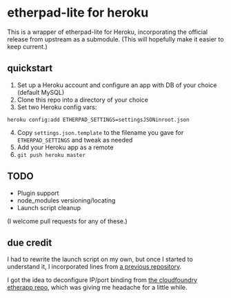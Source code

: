 # etherpad-lite for heroku

This is a wrapper of etherpad-lite for Heroku, incorporating the official release from upstream as a submodule. (This will hopefully make it easier to keep current.)

## quickstart

1. Set up a Heroku account and configure an app with DB of your choice (default MySQL)
2. Clone this repo into a directory of your choice
3. Set two Heroku config vars:

```heroku config:add DATABASE_URL=urlfromDBprovider
heroku config:add ETHERPAD_SETTINGS=settingsJSONinroot.json
```

4. Copy `settings.json.template` to the filename you gave for `ETHERPAD_SETTINGS` and tweak as needed
5. Add your Heroku app as a remote
6. `git push heroku master`

## TODO

- Plugin support
- node_modules versioning/locating
- Launch script cleanup

(I welcome pull requests for any of these.)

## due credit

I had to rewrite the launch script on my own, but once I started to understand it, I incorporated lines from [a previous repository](https://github.com/ohwillie/etherpad-lite-heroku).

I got the idea to deconfigure IP/port binding from [the cloudfoundry etherapp repo](https://github.com/cloudfoundry-community/etherpad-lite-cf), which was giving me headache for a little while.
